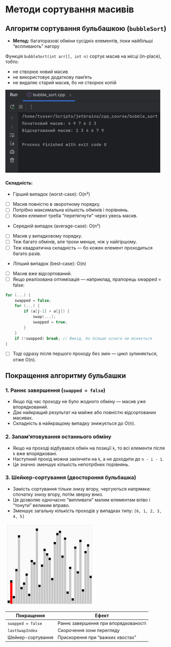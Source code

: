 # Методи сортування масивів

## Алгоритм сортування бульбашкою (`bubbleSort`)

- **Метод:** багаторазові обміни сусідніх елементів, поки найбільші “вспливають” нагору

Функція `bubbleSort(int arr[], int n)` сортує масив на місці (in-place), тобто:
- не створює новий масив
- не використовує додаткову памʼять
- не видаляє старий масив, бо не створює копій

![Screenshot from 2025-04-14 22-09-20.png](screenshots/Screenshot%20from%202025-04-14%2022-09-20.png)

#### Складність:
- Гірший випадок (worst-case): O(n²)
- [ ] Масив повністю в зворотному порядку.
- [ ] Потрібно максимальна кількість обмінів і порівнянь.
- [ ] Кожен елемент треба “перетягнути” через увесь масив.
- Середній випадок (average-case): O(n²)
- [ ] Масив у випадковому порядку.
- [ ] Теж багато обмінів, але трохи менше, ніж у найгіршому.
- [ ] Теж квадратична складність — бо кожен елемент проходиться багато разів.
- Ліпший випадок (best-case): O(n)
- [ ] Масив вже відсортований.
- [ ] Якщо реалізована оптимізація — наприклад, прапорець swapped = false:
```c++
for (...) {
    swapped = false;
    for (...) {
        if (a[j-1] > a[j]) {
            swap(...);
            swapped = true;
        }
    }
    if (!swapped) break; // Вихід, бо більше нічого не міняється
}
```
- [ ] Тоді одразу після першого проходу без змін — цикл зупиняється, отже O(n).

## Покращення алгоритму бульбашки

### 1. Раннє завершення (`swapped = false`)
- Якщо під час проходу не було жодного обміну — масив уже впорядкований.
- Дає найкращий результат на майже або повністю відсортованих масивах.
- Складність в найкращому випадку знижується до O(n).

### 2. Запам’ятовування останнього обміну
- Якщо на проході відбувався обмін на позиції `k`, то всі елементи після `k` вже впорядковані.
- Наступний прохід можна закінчити на `k`, а не доходити до `n - i - 1`.
- Це значно зменшує кількість непотрібних порівнянь.

### 3. Шейкер-сортування (двостороння бульбашка)
- Замість сортування тільки знизу вгору, чергуються напрямки: спочатку знизу вгору, потім зверху вниз.
- Це дозволяє одночасно “випливати” малим елементам вліво і “тонути” великим вправо.
- Зменшує загальну кількість проходів у випадках типу: `[6, 1, 2, 3, 4, 5] `

![Sorting_shaker_sort_anim.gif](screenshots/Sorting_shaker_sort_anim.gif)

| Покращення               | Ефект                          |
|--------------------------|--------------------------------|
| `swapped = false`        | Раннє завершення при впорядкованості |
| `lastSwapIndex`          | Скорочення зони перегляду       |
| Шейкер-сортування        | Прискорення при “важких хвостах”|